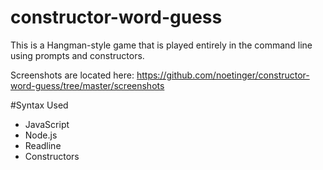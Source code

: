# constructor-word-guess
This is a Hangman-style game that is played entirely in the command line using prompts and constructors.

Screenshots are located here: https://github.com/noetinger/constructor-word-guess/tree/master/screenshots

#Syntax Used
* JavaScript
* Node.js
* Readline
* Constructors
